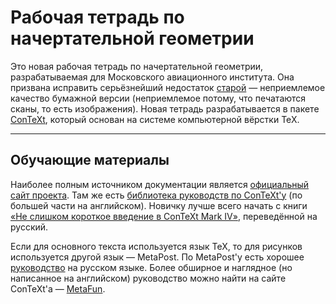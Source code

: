 # Рабочая тетрадь по начертательной геометрии

Это новая рабочая тетрадь по начертательной геометрии, разрабатываемая для Московского авиационного института. Она призвана исправить серьёзнейший недостаток [старой](https://mai904.ru/tasks.php?1684502254) — неприемлемое качество бумажной версии (неприемлемое потому, что печатаются сканы, то есть изображения).
Новая тетрадь разрабатывается в пакете [ConTeXt](https://wiki.contextgarden.net), который основан на системе компьютерной вёрстки TeX.

[//]: # (## Почему ConTeXt?)

---

[//]: # (## Структура проекта)

## Обучающие материалы

Наиболее полным источником документации является [официальный сайт проекта](https://wiki.contextgarden.net).
Там же есть [библиотека руководств по ConTeXt'у](https://wiki.contextgarden.net/Documentation) (по большей части на английском).
Новичку лучше всего начать с книги [«Не слишком короткое введение в ConTeXt Mark IV»](https://raw.githubusercontent.com/contextgarden/not-so-short-introduction-to-context/main/ru/introCTX_rus_s.pdf), переведённой на русский.

Если для основного текста используется язык TeX, то для рисунков используется другой язык — MetaPost.
По MetaPost'у есть хорошее [руководство](https://mirrors.mit.edu/CTAN/info/metapost/doc/russian/mpman-ru/mpman-ru.pdf) на русском языке. Более обширное и наглядное (но написанное на английском) руководство можно найти на сайте ConTeXt'а — [MetaFun](http://www.pragma-ade.nl/general/manuals/metafun-p.pdf).
